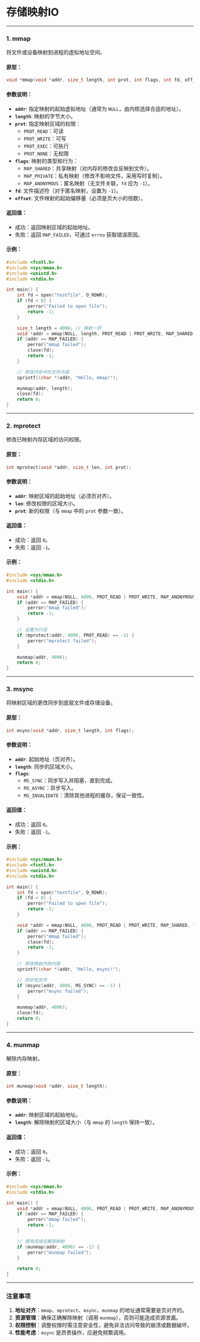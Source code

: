 # 存储映射IO

---

### **1. mmap**
将文件或设备映射到进程的虚拟地址空间。

#### 原型：
```c
void *mmap(void *addr, size_t length, int prot, int flags, int fd, off_t offset);
```

#### 参数说明：
- **`addr`**: 指定映射的起始虚拟地址（通常为 `NULL`，由内核选择合适的地址）。
- **`length`**: 映射的字节大小。
- **`prot`**: 指定映射区域的权限：
  - `PROT_READ`：可读
  - `PROT_WRITE`：可写
  - `PROT_EXEC`：可执行
  - `PROT_NONE`：无权限
- **`flags`**: 映射的类型和行为：
  - `MAP_SHARED`：共享映射（对内存的修改会反映到文件）。
  - `MAP_PRIVATE`：私有映射（修改不影响文件，采用写时复制）。
  - `MAP_ANONYMOUS`：匿名映射（无文件关联，`fd` 应为 `-1`）。
- **`fd`**: 文件描述符（对于匿名映射，设置为 `-1`）。
- **`offset`**: 文件映射的起始偏移量（必须是页大小的倍数）。

#### 返回值：
- 成功：返回映射区域的起始地址。
- 失败：返回 `MAP_FAILED`，可通过 `errno` 获取错误原因。

#### 示例：
```c
#include <fcntl.h>
#include <sys/mman.h>
#include <unistd.h>
#include <stdio.h>

int main() {
    int fd = open("testfile", O_RDWR);
    if (fd < 0) {
        perror("Failed to open file");
        return -1;
    }

    size_t length = 4096; // 映射一页
    void *addr = mmap(NULL, length, PROT_READ | PROT_WRITE, MAP_SHARED, fd, 0);
    if (addr == MAP_FAILED) {
        perror("mmap failed");
        close(fd);
        return -1;
    }

    // 修改内存中的文件内容
    sprintf((char *)addr, "Hello, mmap!");

    munmap(addr, length);
    close(fd);
    return 0;
}
```

---

### **2. mprotect**
修改已映射内存区域的访问权限。

#### 原型：
```c
int mprotect(void *addr, size_t len, int prot);
```

#### 参数说明：
- **`addr`**: 映射区域的起始地址（必须页对齐）。
- **`len`**: 修改权限的区域大小。
- **`prot`**: 新的权限（与 `mmap` 中的 `prot` 参数一致）。

#### 返回值：
- 成功：返回 `0`。
- 失败：返回 `-1`。

#### 示例：
```c
#include <sys/mman.h>
#include <stdio.h>

int main() {
    void *addr = mmap(NULL, 4096, PROT_READ | PROT_WRITE, MAP_ANONYMOUS | MAP_PRIVATE, -1, 0);
    if (addr == MAP_FAILED) {
        perror("mmap failed");
        return -1;
    }

    // 设置为只读
    if (mprotect(addr, 4096, PROT_READ) == -1) {
        perror("mprotect failed");
    }

    munmap(addr, 4096);
    return 0;
}
```

---

### **3. msync**
将映射区域的更改同步到底层文件或存储设备。

#### 原型：
```c
int msync(void *addr, size_t length, int flags);
```

#### 参数说明：
- **`addr`**: 起始地址（页对齐）。
- **`length`**: 同步的区域大小。
- **`flags`**:
  - `MS_SYNC`：同步写入并阻塞，直到完成。
  - `MS_ASYNC`：异步写入。
  - `MS_INVALIDATE`：清除其他进程的缓存，保证一致性。

#### 返回值：
- 成功：返回 `0`。
- 失败：返回 `-1`。

#### 示例：
```c
#include <sys/mman.h>
#include <fcntl.h>
#include <unistd.h>
#include <stdio.h>

int main() {
    int fd = open("testfile", O_RDWR);
    if (fd < 0) {
        perror("Failed to open file");
        return -1;
    }

    void *addr = mmap(NULL, 4096, PROT_READ | PROT_WRITE, MAP_SHARED, fd, 0);
    if (addr == MAP_FAILED) {
        perror("mmap failed");
        close(fd);
        return -1;
    }

    // 修改映射内存内容
    sprintf((char *)addr, "Hello, msync!");

    // 同步到文件
    if (msync(addr, 4096, MS_SYNC) == -1) {
        perror("msync failed");
    }

    munmap(addr, 4096);
    close(fd);
    return 0;
}
```

---

### **4. munmap**
解除内存映射。

#### 原型：
```c
int munmap(void *addr, size_t length);
```

#### 参数说明：
- **`addr`**: 映射区域的起始地址。
- **`length`**: 解除映射的区域大小（与 `mmap` 的 `length` 保持一致）。

#### 返回值：
- 成功：返回 `0`。
- 失败：返回 `-1`。

#### 示例：
```c
#include <sys/mman.h>
#include <stdio.h>

int main() {
    void *addr = mmap(NULL, 4096, PROT_READ | PROT_WRITE, MAP_ANONYMOUS | MAP_PRIVATE, -1, 0);
    if (addr == MAP_FAILED) {
        perror("mmap failed");
        return -1;
    }

    // 使用完成后解除映射
    if (munmap(addr, 4096) == -1) {
        perror("munmap failed");
    }

    return 0;
}
```

---

### 注意事项
1. **地址对齐**：`mmap`、`mprotect`、`msync`、`munmap` 的地址通常需要是页对齐的。
2. **资源管理**：确保正确解除映射（调用 `munmap`），否则可能造成资源泄漏。
3. **权限控制**：调整权限时需注意安全性，避免非法访问导致的崩溃或数据破坏。
4. **性能考虑**：`msync` 是昂贵操作，应避免频繁调用。
